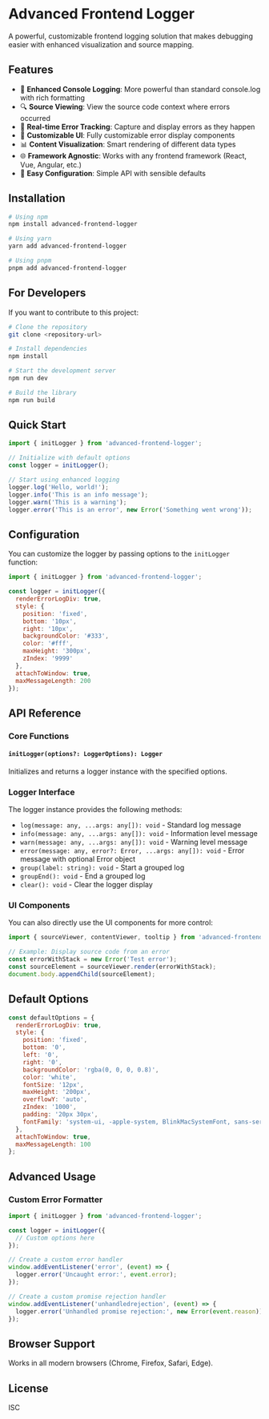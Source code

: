 # Advanced Frontend Logger

A powerful, customizable frontend logging solution that makes debugging easier with enhanced visualization and source mapping.

## Features

- 🚀 **Enhanced Console Logging**: More powerful than standard console.log with rich formatting
- 🔍 **Source Viewing**: View the source code context where errors occurred
- 🔄 **Real-time Error Tracking**: Capture and display errors as they happen
- 🎨 **Customizable UI**: Fully customizable error display components
- 📊 **Content Visualization**: Smart rendering of different data types
- 🌐 **Framework Agnostic**: Works with any frontend framework (React, Vue, Angular, etc.)
- 🔧 **Easy Configuration**: Simple API with sensible defaults

## Installation

```bash
# Using npm
npm install advanced-frontend-logger

# Using yarn
yarn add advanced-frontend-logger

# Using pnpm
pnpm add advanced-frontend-logger
```

## For Developers

If you want to contribute to this project:

```bash
# Clone the repository
git clone <repository-url>

# Install dependencies
npm install

# Start the development server
npm run dev

# Build the library
npm run build
```

## Quick Start

```javascript
import { initLogger } from 'advanced-frontend-logger';

// Initialize with default options
const logger = initLogger();

// Start using enhanced logging
logger.log('Hello, world!');
logger.info('This is an info message');
logger.warn('This is a warning');
logger.error('This is an error', new Error('Something went wrong'));
```

## Configuration

You can customize the logger by passing options to the `initLogger` function:

```javascript
import { initLogger } from 'advanced-frontend-logger';

const logger = initLogger({
  renderErrorLogDiv: true,
  style: {
    position: 'fixed',
    bottom: '10px',
    right: '10px',
    backgroundColor: '#333',
    color: '#fff',
    maxHeight: '300px',
    zIndex: '9999'
  },
  attachToWindow: true,
  maxMessageLength: 200
});
```

## API Reference

### Core Functions

#### `initLogger(options?: LoggerOptions): Logger`

Initializes and returns a logger instance with the specified options.

### Logger Interface

The logger instance provides the following methods:

- `log(message: any, ...args: any[]): void` - Standard log message
- `info(message: any, ...args: any[]): void` - Information level message
- `warn(message: any, ...args: any[]): void` - Warning level message
- `error(message: any, error?: Error, ...args: any[]): void` - Error message with optional Error object
- `group(label: string): void` - Start a grouped log
- `groupEnd(): void` - End a grouped log
- `clear(): void` - Clear the logger display

### UI Components

You can also directly use the UI components for more control:

```javascript
import { sourceViewer, contentViewer, tooltip } from 'advanced-frontend-logger';

// Example: Display source code from an error
const errorWithStack = new Error('Test error');
const sourceElement = sourceViewer.render(errorWithStack);
document.body.appendChild(sourceElement);
```

## Default Options

```javascript
const defaultOptions = {
  renderErrorLogDiv: true,
  style: {
    position: 'fixed',
    bottom: '0',
    left: '0',
    right: '0',
    backgroundColor: 'rgba(0, 0, 0, 0.8)',
    color: 'white',
    fontSize: '12px',
    maxHeight: '200px',
    overflowY: 'auto',
    zIndex: '1000',
    padding: '20px 30px',
    fontFamily: 'system-ui, -apple-system, BlinkMacSystemFont, sans-serif'
  },
  attachToWindow: true,
  maxMessageLength: 100
};
```

## Advanced Usage

### Custom Error Formatter

```javascript
import { initLogger } from 'advanced-frontend-logger';

const logger = initLogger({
  // Custom options here
});

// Create a custom error handler
window.addEventListener('error', (event) => {
  logger.error('Uncaught error:', event.error);
});

// Create a custom promise rejection handler
window.addEventListener('unhandledrejection', (event) => {
  logger.error('Unhandled promise rejection:', new Error(event.reason));
});
```

## Browser Support

Works in all modern browsers (Chrome, Firefox, Safari, Edge).

## License

ISC